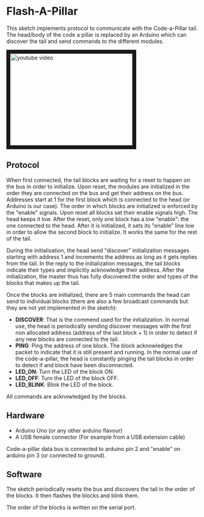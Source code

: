 # Flash-A-Pillar

This sketch implements protocol to communicate with the Code-a-Pillar tail. The head/body of the code a pillar is replaced by an Arduino which can discover the tail and send commands to the different modules.

<a href="http://www.youtube.com/watch?feature=player_embedded&v=aNHJMacFLYw" target="_blank"><img src="http://img.youtube.com/vi/aNHJMacFLYw/0.jpg" 
alt="youtube video" width="320" height="240" border="10" /></a>

## Protocol

When first connected, the tail blocks are waiting for a reset to happen on the bus in order to initialize. Upon reset, the modules are initialized in the order they are connected on the bus and get their address on the bus. Addresses start at 1 for the first block which is connected to the head (or Arduino is our case). The order in which blocks are initialized is enforced by the "enable" signals. Upon reset all blocks set their enable signals high. The head keeps it low. After the reset, only one block has a low "enable": the one connected to the head. After it is initialized, it sets its "enable" line low in order to allow the second block to initialize. It works the same for the rest of the tail.

During the initialisation, the head send "discover" initialization messages starting with address 1 and increments the address as long as it gets replies from the tail. In the reply to the initialization messages, the tail blocks indicate their types and implicitly acknowledge their address. After the initialization, the master thus has fully discovered the order and types of the blocks that makes up the tail.

Once the blocks are initialized, there are 5 main commands the head can send to individual blocks (there are also a few broadcast commands but they are not yet implemented in the sketch):
 
 * **DISCOVER**: That is the commend used for the initialization. In normal use, the head is periodically sending discover messages with the first non allocated address (address of the last block + 1) in order to detect if any new blocks are connected to the tail.
 * **PING**: Ping the address of one block. The block acknowledges the packet to indicate that it is still present and running. In the normal use of the code-a-pillar, the head is constantly pinging the tail blocks in order to detect if and block have been disconnected.
 * **LED_ON**: Turn the LED of the block ON.
 * **LED_OFF**: Turn the LED of the block OFF.
 * **LED_BLINK**: Blink the LED of the block.

All commands are acknowledged by the blocks.

## Hardware

* Arduino Uno (or any other arduino flavour)
* A USB female connector (For example from a USB extension cable)

Code-a-pillar data bus is connected to arduino pin 2 and "enable" on arduino pin 3 (or connected to ground).

## Software

The sketch periodically resets the bus and discovers the tail in the order of the blocks. It then flashes the blocks and blink them.

The order of the blocks is written on the serial port.
